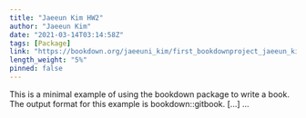 ```yaml
---
title: "Jaeeun Kim HW2"
author: "Jaeeun Kim"
date: "2021-03-14T03:14:58Z"
tags: [Package]
link: "https://bookdown.org/jaeeuni_kim/first_bookdownproject_jaeeun_kim/"
length_weight: "5%"
pinned: false
---
```


This is a minimal example of using the bookdown package to write a book. The output format for this example is bookdown::gitbook. [...]  ...
